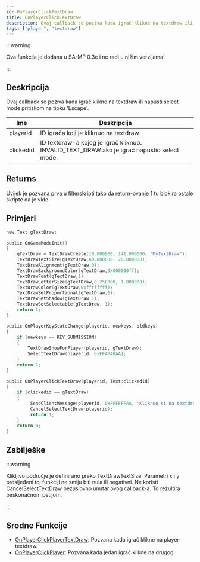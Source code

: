 ```yaml
---
id: OnPlayerClickTextDraw
title: OnPlayerClickTextDraw
description: Ovaj callback se poziva kada igrač klikne na textdraw ili napusti select mode pritiskom na tipku 'Escape'.
tags: ["player", "textdraw"]
---
```


:::warning

Ova funkcija je dodana u SA-MP 0.3e i ne radi u nižim verzijama!

:::

## Deskripcija

Ovaj callback se poziva kada igrač klikne na textdraw ili napusti select mode pritiskom na tipku 'Escape'.

| Ime       | Deskripcija                                                                                |
| --------- | ------------------------------------------------------------------------------------------ |
| playerid  | ID igrača koji je kliknuo na textdraw.                                                     |
| clickedid | ID textdraw-a kojeg je igrač kliknuo. INVALID_TEXT_DRAW ako je igrač napustio select mode. |

## Returns

Uvijek je pozvana prva u filterskripti tako da return-ovanje 1 tu blokira ostale skripte da je vide.

## Primjeri

```c
new Text:gTextDraw;

public OnGameModeInit()
{
    gTextDraw = TextDrawCreate(10.000000, 141.000000, "MyTextDraw");
    TextDrawTextSize(gTextDraw,60.000000, 20.000000);
    TextDrawAlignment(gTextDraw,0);
    TextDrawBackgroundColor(gTextDraw,0x000000ff);
    TextDrawFont(gTextDraw,1);
    TextDrawLetterSize(gTextDraw,0.250000, 1.000000);
    TextDrawColor(gTextDraw,0xffffffff);
    TextDrawSetProportional(gTextDraw,1);
    TextDrawSetShadow(gTextDraw,1);
    TextDrawSetSelectable(gTextDraw, 1);
    return 1;
}

public OnPlayerKeyStateChange(playerid, newkeys, oldkeys)
{
    if (newkeys == KEY_SUBMISSION)
    {
        TextDrawShowForPlayer(playerid, gTextDraw);
        SelectTextDraw(playerid, 0xFF4040AA);
    }
    return 1;
}

public OnPlayerClickTextDraw(playerid, Text:clickedid)
{
    if (clickedid == gTextDraw)
    {
         SendClientMessage(playerid, 0xFFFFFFAA, "Kliknuo si na textdraw.");
         CancelSelectTextDraw(playerid);
         return 1;
    }
    return 0;
}
```

## Zabilješke

:::warning

Klikljivo područje je definirano preko TextDrawTextSize. Parametri x i y prosljeđeni toj funkciji ne smiju biti nula ili negativni. Ne koristi CancelSelectTextDraw bezuslovno unutar ovog callback-a. To rezultira beskonačnom petljom.

:::

## Srodne Funkcije

- [OnPlayerClickPlayerTextDraw](OnPlayerClickPlayerTextDraw.md): Pozvana kada igrač klikne na player-textdraw.
- [OnPlayerClickPlayer](OnPlayerClickPlayer.md): Pozvana kada jedan igrač klikne na drugog.
